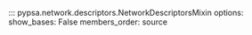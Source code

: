 <!--
SPDX-FileCopyrightText: PyPSA Contributors

SPDX-License-Identifier: CC-BY-4.0
-->

::: pypsa.network.descriptors.NetworkDescriptorsMixin
    options:
        show_bases: False
        members_order: source